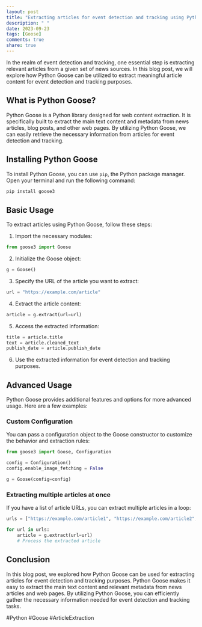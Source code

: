 ```yaml
---
layout: post
title: "Extracting articles for event detection and tracking using Python Goose"
description: " "
date: 2023-09-23
tags: [Goose]
comments: true
share: true
---
```


In the realm of event detection and tracking, one essential step is extracting relevant articles from a given set of news sources. In this blog post, we will explore how Python Goose can be utilized to extract meaningful article content for event detection and tracking purposes.

## What is Python Goose?

Python Goose is a Python library designed for web content extraction. It is specifically built to extract the main text content and metadata from news articles, blog posts, and other web pages. By utilizing Python Goose, we can easily retrieve the necessary information from articles for event detection and tracking.

## Installing Python Goose

To install Python Goose, you can use `pip`, the Python package manager. Open your terminal and run the following command:

```python
pip install goose3
```

## Basic Usage

To extract articles using Python Goose, follow these steps:

1. Import the necessary modules:

```python
from goose3 import Goose
```

2. Initialize the Goose object:

```python
g = Goose()
```

3. Specify the URL of the article you want to extract:

```python
url = "https://example.com/article"
```

4. Extract the article content:

```python
article = g.extract(url=url)
```

5. Access the extracted information:

```python
title = article.title
text = article.cleaned_text
publish_date = article.publish_date
```

6. Use the extracted information for event detection and tracking purposes.

## Advanced Usage

Python Goose provides additional features and options for more advanced usage. Here are a few examples:

### Custom Configuration

You can pass a configuration object to the Goose constructor to customize the behavior and extraction rules:

```python
from goose3 import Goose, Configuration

config = Configuration()
config.enable_image_fetching = False

g = Goose(config=config)
```

### Extracting multiple articles at once

If you have a list of article URLs, you can extract multiple articles in a loop:

```python
urls = ["https://example.com/article1", "https://example.com/article2", "https://example.com/article3"]

for url in urls:
    article = g.extract(url=url)
    # Process the extracted article
```

## Conclusion

In this blog post, we explored how Python Goose can be used for extracting articles for event detection and tracking purposes. Python Goose makes it easy to extract the main text content and relevant metadata from news articles and web pages. By utilizing Python Goose, you can efficiently gather the necessary information needed for event detection and tracking tasks.

#Python #Goose #ArticleExtraction